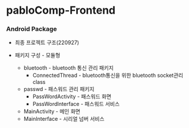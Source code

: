 # pabloComp-Frontend
### Android Package

* 최종 프로젝트 구조(220927)

* 패키지 구성 - 모듈형

  * bluetooth - bluetooth 통신 관리 패키지
    * ConnectedThread - bluetooth통신을 위한 bluetooth socket관리 class
  * passwd - 패스워드 관리 패키지
    * PassWordActivity - 패스워드 화면
    * PassWordInterface - 패스워드 서비스
  * MainActivity - 메인 화면
  * MainInterface - 시리얼 넘버 서비스

